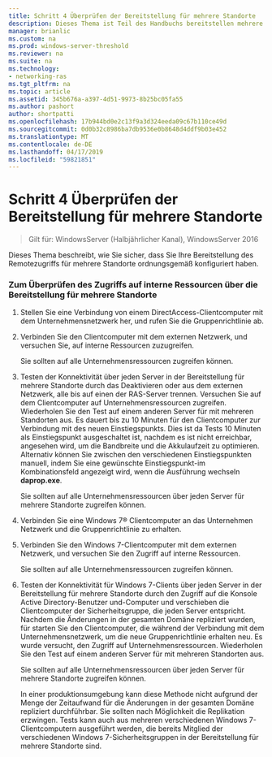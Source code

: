 ```yaml
---
title: Schritt 4 Überprüfen der Bereitstellung für mehrere Standorte
description: Dieses Thema ist Teil des Handbuchs bereitstellen mehrere RAS-Server in einer Bereitstellung für mehrere Standorte in Windows Server 2016.
manager: brianlic
ms.custom: na
ms.prod: windows-server-threshold
ms.reviewer: na
ms.suite: na
ms.technology:
- networking-ras
ms.tgt_pltfrm: na
ms.topic: article
ms.assetid: 345b676a-a397-4d51-9973-8b25bc05fa55
ms.author: pashort
author: shortpatti
ms.openlocfilehash: 17b944bd0e2c13f9a3d324eeda09c67b110ce49d
ms.sourcegitcommit: 0d0b32c8986ba7db9536e0b8648d4ddf9b03e452
ms.translationtype: MT
ms.contentlocale: de-DE
ms.lasthandoff: 04/17/2019
ms.locfileid: "59821851"
---
```

# <a name="step-4-verify-the-multisite-deployment"></a>Schritt 4 Überprüfen der Bereitstellung für mehrere Standorte

>Gilt für: WindowsServer (Halbjährlicher Kanal), WindowsServer 2016

Dieses Thema beschreibt, wie Sie sicher, dass Sie Ihre Bereitstellung des Remotezugriffs für mehrere Standorte ordnungsgemäß konfiguriert haben.  
  
### <a name="to-verify-access-to-internal-resources-through-the-multisite-deployment"></a>Zum Überprüfen des Zugriffs auf interne Ressourcen über die Bereitstellung für mehrere Standorte  
  
1.  Stellen Sie eine Verbindung von einem DirectAccess-Clientcomputer mit dem Unternehmensnetzwerk her, und rufen Sie die Gruppenrichtlinie ab.  
  
2.  Verbinden Sie den Clientcomputer mit dem externen Netzwerk, und versuchen Sie, auf interne Ressourcen zuzugreifen.  
  
    Sie sollten auf alle Unternehmensressourcen zugreifen können.  
  
3.  Testen der Konnektivität über jeden Server in der Bereitstellung für mehrere Standorte durch das Deaktivieren oder aus dem externen Netzwerk, alle bis auf einen der RAS-Server trennen. Versuchen Sie auf dem Clientcomputer auf Unternehmensressourcen zugreifen. Wiederholen Sie den Test auf einem anderen Server für mit mehreren Standorten aus. Es dauert bis zu 10 Minuten für den Clientcomputer zur Verbindung mit des neuen Einstiegspunkts. Dies ist da Tests 10 Minuten als Einstiegspunkt ausgeschaltet ist, nachdem es ist nicht erreichbar, angesehen wird, um die Bandbreite und die Akkulaufzeit zu optimieren. Alternativ können Sie zwischen den verschiedenen Einstiegspunkten manuell, indem Sie eine gewünschte Einstiegspunkt-im Kombinationsfeld angezeigt wird, wenn die Ausführung wechseln **daprop.exe**.  
  
    Sie sollten auf alle Unternehmensressourcen über jeden Server für mehrere Standorte zugreifen können.  
  
4.  Verbinden Sie eine Windows 7&reg; Clientcomputer an das Unternehmen Netzwerk und die Gruppenrichtlinie zu erhalten.  
  
5.  Verbinden Sie den Windows 7-Clientcomputer mit dem externen Netzwerk, und versuchen Sie den Zugriff auf interne Ressourcen.  
  
    Sie sollten auf alle Unternehmensressourcen zugreifen können.  
  
6.  Testen der Konnektivität für Windows 7-Clients über jeden Server in der Bereitstellung für mehrere Standorte durch den Zugriff auf die Konsole Active Directory-Benutzer und-Computer und verschieben die Clientcomputer der Sicherheitsgruppe, die jeden Server entspricht. Nachdem die Änderungen in der gesamten Domäne repliziert wurden, für starten Sie den Clientcomputer, die während der Verbindung mit dem Unternehmensnetzwerk, um die neue Gruppenrichtlinie erhalten neu. Es wurde versucht, den Zugriff auf Unternehmensressourcen. Wiederholen Sie den Test auf einem anderen Server für mit mehreren Standorten aus.  
  
    Sie sollten auf alle Unternehmensressourcen über jeden Server für mehrere Standorte zugreifen können.  
  
    In einer produktionsumgebung kann diese Methode nicht aufgrund der Menge der Zeitaufwand für die Änderungen in der gesamten Domäne repliziert durchführbar. Sie sollten nach Möglichkeit die Replikation erzwingen. Tests kann auch aus mehreren verschiedenen Windows 7-Clientcomputern ausgeführt werden, die bereits Mitglied der verschiedenen Windows 7-Sicherheitsgruppen in der Bereitstellung für mehrere Standorte sind.  
  


